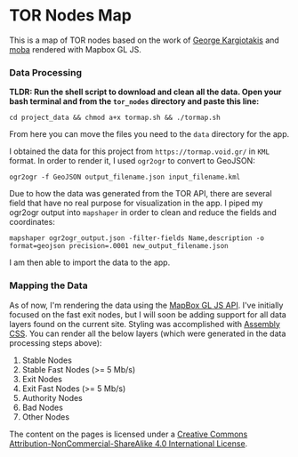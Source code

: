 # TOR Nodes Map

This is a map of TOR nodes based on the work of [George Kargiotakis](https://github.com/kargig) and [moba](https://github.com/moba) rendered with Mapbox GL JS.

### Data Processing

**TLDR: Run the shell script to download and clean all the data. Open your bash terminal and from the `tor_nodes` directory and paste this line:**

```
cd project_data && chmod a+x tormap.sh && ./tormap.sh
```

From here you can move the files you need to the `data` directory for the app.

I obtained the data for this project from `https://tormap.void.gr/` in `KML` format. In order to render it, I used `ogr2ogr` to convert to GeoJSON:

```
ogr2ogr -f GeoJSON output_filename.json input_filename.kml
```

Due to how the data was generated from the TOR API, there are several field that have no real purpose for visualization in the app. I piped my ogr2ogr output into `mapshaper` in order to clean and reduce the fields and coordinates:

```
mapshaper ogr2ogr_output.json -filter-fields Name,description -o format=geojson precision=.0001 new_output_filename.json
```

I am then able to import the data to the app.

### Mapping the Data

As of now, I'm rendering the data using the [MapBox GL JS API](https://www.mapbox.com/mapbox-gl-js/api/). I've initially focused on the fast exit nodes, but I will soon be adding support for all data layers found on the current site. Styling was accomplished with [Assembly CSS](https://www.mapbox.com/assembly/). You can render all the below layers (which were generated in the data processing steps above):

1. Stable Nodes
2. Stable Fast Nodes (>= 5 Mb/s)
3. Exit Nodes
4. Exit Fast Nodes (>= 5 Mb/s)
5. Authority Nodes
6. Bad Nodes
7. Other Nodes

The content on the pages is licensed under a [Creative Commons Attribution-NonCommercial-ShareAlike 4.0 International License](http://creativecommons.org/licenses/by-nc-sa/4.0/).
